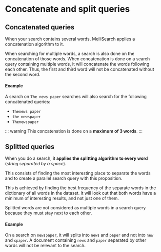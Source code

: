# Concatenate and split queries

## Concatenated queries

When your search contains several words, MeiliSearch applies a concatenation algorithm to it.

When searching for multiple words, a search is also done on the concatenation of those words. When concatenation is done on a search query containing multiple words, it will concatenate the words following each other. Thus, the first and third word will not be concatenated without the second word.

#### Example

A search on `The news paper` searches will also search for the following concatenated queries:
- `Thenews paper`
- `the newspaper`
- `Thenewspaper`


::: warning
This concatenation is done on a **maximum of 3 words**.
:::

## Splitted queries

When you do a search, it **applies the splitting algorithm to every word** (*string separated by a space*).

This consists of finding the most interesting place to separate the words and to create a parallel search query with this proposition.

This is achieved by finding the best frequency of the separate words in the dictionary of all words in the dataset. It will look out that both words have a minimum of interesting results, and not just one of them.

Splitted words are not considered as multiple words in a search query because they must stay next to each other.

#### Example

On a search on `newspaper`, it will splits into `news` and `paper` and not into `new` and `spaper`.
A document containing `news` and `paper` separated by other words will not be relevant to the search.


